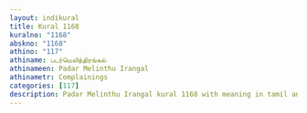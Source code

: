 ```yaml
---
layout: indikural
title: Kural 1168
kuralno: "1168"
abskno: "1168"
athino: "117"
athiname: படர்மெலிந்திரங்கல்
athinameen: Padar Melinthu Irangal
athinametr: Complainings
categories: [117]
description: Padar Melinthu Irangal kural 1168 with meaning in tamil and english 
---
```


